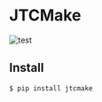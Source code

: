# JTCMake

![test](https://github.com/sugi-a/jtcmake/actions/workflows/python-package.yml/badge.svg)


## Install

```
$ pip install jtcmake
```

